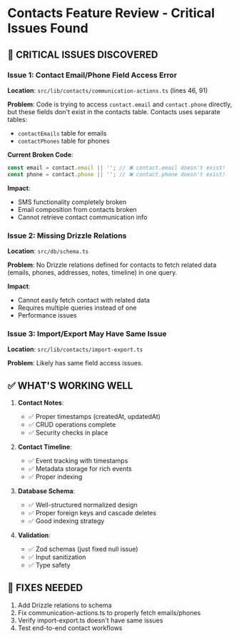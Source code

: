 # Contacts Feature Review - Critical Issues Found

## 🚨 CRITICAL ISSUES DISCOVERED

### Issue 1: Contact Email/Phone Field Access Error
**Location**: `src/lib/contacts/communication-actions.ts` (lines 46, 91)

**Problem**: Code is trying to access `contact.email` and `contact.phone` directly, but these fields don't exist in the contacts table. Contacts uses separate tables:
- `contactEmails` table for emails
- `contactPhones` table for phones

**Current Broken Code**:
```typescript
const email = contact.email || ''; // ❌ contact.email doesn't exist!
const phone = contact.phone || ''; // ❌ contact.phone doesn't exist!
```

**Impact**: 
- SMS functionality completely broken
- Email composition from contacts broken  
- Cannot retrieve contact communication info

### Issue 2: Missing Drizzle Relations
**Location**: `src/db/schema.ts`

**Problem**: No Drizzle relations defined for contacts to fetch related data (emails, phones, addresses, notes, timeline) in one query.

**Impact**:
- Cannot easily fetch contact with related data
- Requires multiple queries instead of one
- Performance issues

### Issue 3: Import/Export May Have Same Issue
**Location**: `src/lib/contacts/import-export.ts`

**Problem**: Likely has same field access issues.

## ✅ WHAT'S WORKING WELL

1. **Contact Notes**:
   - ✅ Proper timestamps (createdAt, updatedAt)
   - ✅ CRUD operations complete
   - ✅ Security checks in place

2. **Contact Timeline**:
   - ✅ Event tracking with timestamps
   - ✅ Metadata storage for rich events
   - ✅ Proper indexing

3. **Database Schema**:
   - ✅ Well-structured normalized design
   - ✅ Proper foreign keys and cascade deletes
   - ✅ Good indexing strategy

4. **Validation**:
   - ✅ Zod schemas (just fixed null issue)
   - ✅ Input sanitization
   - ✅ Type safety

## 🔧 FIXES NEEDED

1. Add Drizzle relations to schema
2. Fix communication-actions.ts to properly fetch emails/phones
3. Verify import-export.ts doesn't have same issues
4. Test end-to-end contact workflows

